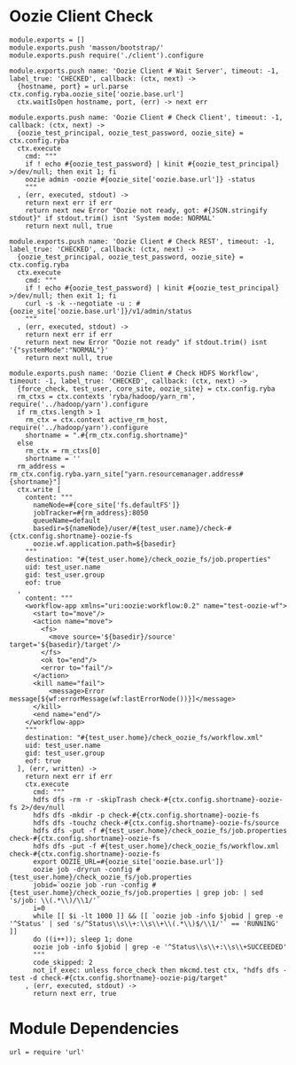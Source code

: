 
# Oozie Client Check

    module.exports = []
    module.exports.push 'masson/bootstrap/'
    module.exports.push require('./client').configure

    module.exports.push name: 'Oozie Client # Wait Server', timeout: -1, label_true: 'CHECKED', callback: (ctx, next) ->
      {hostname, port} = url.parse ctx.config.ryba.oozie_site['oozie.base.url'] 
      ctx.waitIsOpen hostname, port, (err) -> next err

    module.exports.push name: 'Oozie Client # Check Client', timeout: -1, callback: (ctx, next) ->
      {oozie_test_principal, oozie_test_password, oozie_site} = ctx.config.ryba
      ctx.execute
        cmd: """
        if ! echo #{oozie_test_password} | kinit #{oozie_test_principal} >/dev/null; then exit 1; fi
        oozie admin -oozie #{oozie_site['oozie.base.url']} -status
        """
      , (err, executed, stdout) ->
        return next err if err
        return next new Error "Oozie not ready, got: #{JSON.stringify stdout}" if stdout.trim() isnt 'System mode: NORMAL'
        return next null, true

    module.exports.push name: 'Oozie Client # Check REST', timeout: -1, label_true: 'CHECKED', callback: (ctx, next) ->
      {oozie_test_principal, oozie_test_password, oozie_site} = ctx.config.ryba
      ctx.execute
        cmd: """
        if ! echo #{oozie_test_password} | kinit #{oozie_test_principal} >/dev/null; then exit 1; fi
        curl -s -k --negotiate -u : #{oozie_site['oozie.base.url']}/v1/admin/status
        """
      , (err, executed, stdout) ->
        return next err if err
        return next new Error "Oozie not ready" if stdout.trim() isnt '{"systemMode":"NORMAL"}'
        return next null, true

    module.exports.push name: 'Oozie Client # Check HDFS Workflow', timeout: -1, label_true: 'CHECKED', callback: (ctx, next) ->
      {force_check, test_user, core_site, oozie_site} = ctx.config.ryba
      rm_ctxs = ctx.contexts 'ryba/hadoop/yarn_rm', require('../hadoop/yarn').configure
      if rm_ctxs.length > 1
        rm_ctx = ctx.context active_rm_host, require('../hadoop/yarn').configure
        shortname = ".#{rm_ctx.config.shortname}"
      else
        rm_ctx = rm_ctxs[0]
        shortname = ''
      rm_address = rm_ctx.config.ryba.yarn_site["yarn.resourcemanager.address#{shortname}"]
      ctx.write [
        content: """
          nameNode=#{core_site['fs.defaultFS']}
          jobTracker=#{rm_address}:8050
          queueName=default
          basedir=${nameNode}/user/#{test_user.name}/check-#{ctx.config.shortname}-oozie-fs
          oozie.wf.application.path=${basedir}
        """
        destination: "#{test_user.home}/check_oozie_fs/job.properties"
        uid: test_user.name
        gid: test_user.group
        eof: true
      ,
        content: """
        <workflow-app xmlns="uri:oozie:workflow:0.2" name="test-oozie-wf">
          <start to="move"/>
          <action name="move">
            <fs>
              <move source='${basedir}/source' target='${basedir}/target'/>
            </fs>
            <ok to="end"/>
            <error to="fail"/>
          </action>
          <kill name="fail">
              <message>Error message[${wf:errorMessage(wf:lastErrorNode())}]</message>
          </kill>
          <end name="end"/>
        </workflow-app>
        """
        destination: "#{test_user.home}/check_oozie_fs/workflow.xml"
        uid: test_user.name
        gid: test_user.group
        eof: true
      ], (err, written) ->
        return next err if err
        ctx.execute
          cmd: """
          hdfs dfs -rm -r -skipTrash check-#{ctx.config.shortname}-oozie-fs 2>/dev/null
          hdfs dfs -mkdir -p check-#{ctx.config.shortname}-oozie-fs
          hdfs dfs -touchz check-#{ctx.config.shortname}-oozie-fs/source
          hdfs dfs -put -f #{test_user.home}/check_oozie_fs/job.properties check-#{ctx.config.shortname}-oozie-fs
          hdfs dfs -put -f #{test_user.home}/check_oozie_fs/workflow.xml check-#{ctx.config.shortname}-oozie-fs
          export OOZIE_URL=#{oozie_site['oozie.base.url']}
          oozie job -dryrun -config #{test_user.home}/check_oozie_fs/job.properties
          jobid=`oozie job -run -config #{test_user.home}/check_oozie_fs/job.properties | grep job: | sed 's/job: \\(.*\\)/\\1/'`
          i=0
          while [[ $i -lt 1000 ]] && [[ `oozie job -info $jobid | grep -e '^Status' | sed 's/^Status\\s\\+:\\s\\+\\(.*\\)$/\\1/'` == 'RUNNING' ]]
          do ((i++)); sleep 1; done
          oozie job -info $jobid | grep -e '^Status\\s\\+:\\s\\+SUCCEEDED'
          """
          code_skipped: 2
          not_if_exec: unless force_check then mkcmd.test ctx, "hdfs dfs -test -d check-#{ctx.config.shortname}-oozie-pig/target"
        , (err, executed, stdout) ->
          return next err, true

# Module Dependencies

    url = require 'url'

